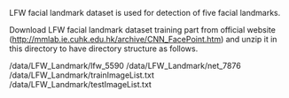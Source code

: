 LFW facial landmark dataset is used for detection of five facial landmarks. 

Download LFW facial landmark dataset training part from official website (http://mmlab.ie.cuhk.edu.hk/archive/CNN_FacePoint.htm) and unzip it in this directory to have directory structure as follows.

<MTCNN-ROOT>/data/LFW_Landmark/lfw_5590
<MTCNN-ROOT>/data/LFW_Landmark/net_7876
<MTCNN-ROOT>/data/LFW_Landmark/trainImageList.txt
<MTCNN-ROOT>/data/LFW_Landmark/testImageList.txt
